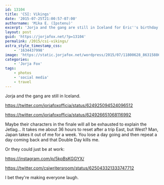 ```yaml
---
id: 13104
title: 'CSI: Vikings'
date: '2015-07-25T21:00:57-07:00'
authorname: 'Mika E. (Ipstenu)'
excerpt: 'Jorja and the gang are still in Iceland for Eric''s birthday.'
layout: post
guid: 'https://jorjafox.net/?p=13104'
permalink: /2015/csi-vikings/
astra_style_timestamp_css:
    - '1634437998'
image: 'https://static.jorjafox.net/wordpress/2015/07/11800628_863158867067292_5897727925403027590_n.jpg'
categories:
    - 'Jorja Fox'
tags:
    - photos
    - 'social media'
    - travel
---
```


Jorja and the gang are still in Iceland.

https://twitter.com/jorjafoxofficia/status/624925094524096512

https://twitter.com/jorjafoxofficia/status/624926651068116992

Maybe their characters in the finale will all be exhausted to explain the Jetlag...  It takes me about 36 hours to reset after a trip East, but West? Man, Japan takes it out of me for a week. You lose a day going and then repeat a day coming back and that Double Day kills me.

Or they could just be at work:

https://instagram.com/p/5kpBsKGGYX/

https://twitter.com/csiwritersroom/status/625043321333747712

I bet they're making everyone laugh.
